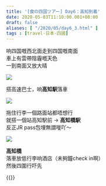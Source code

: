 ```yaml
---
title: '[食の四国ツアー] Day6：高知到着'
date: 2020-05-03T11:10:00.001+08:00
draft: false
aliases: [ "/2020/05/day6_3.html" ]
tags : [travel-日本-四國]
---
```


响四国嘅西北面走到四国嘅南面  
車上有雲帶陰霾嘅天色  
一到南面又放大晴  

![](/images/shikoku6h.jpg)

搭高速巴士，响**高知駅**落車  

![](/images/shikoku6h1.jpg)

拖住行李一個路面站都唔想行  
就搭一個站高知駅前 → **高知橋駅**  
反正JR pass包埋無謂嘥吖～  

![](/images/shikoku6h2.jpg)

**高知橋**  
落車放低行李响酒店（未夠鐘check in啊）  
然後四圍行吓先  
  
{{<shikoku>}}
